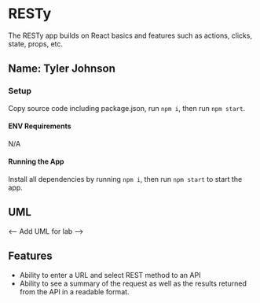 # RESTy
The RESTy app builds on React basics and features such as actions, clicks, state, props, etc. 

## Name: Tyler Johnson

### Setup
Copy source code including package.json, run `npm i`, then run `npm start`.

#### ENV Requirements
N/A

#### Running the App
Install all dependencies by running `npm i`, then run `npm start` to start the app.

## UML
<-- Add UML for lab -->

## Features
* Ability to enter a URL and select REST method to an API
* Ability to see a summary of the request as well as the results returned from the API in a readable format.

